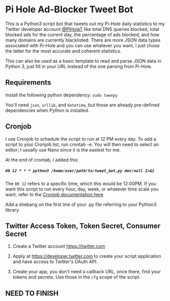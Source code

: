 # Pi Hole Ad-Blocker Tweet Bot

This is a Python3 script bot that tweets out my Pi-Hole daily statistics to my Twitter developer account [@PIHoleT](https://twitter.com/piholet) like total DNS queries blocked, total blocked ads for the current day, the percentage of ads blocked, and how many domains are currently blacklisted. There are more JSON data types associated with Pi-Hole and you can use whatever you want, I just chose the latter for the most accurate and coherent statistics.

This can also be used as a basic template to read and parse JSON data in Python 3, just fill in your URL instead of the one parsing from Pi-Hole.

## Requirements

Install the following python dependency:
`sudo tweepy`


You'll need `json`, `urllib`, and `datetime`, but those are already pre-defined dependencies when Python is installed.

## Cronjob

I use Cronjob to schedule the script to run at 12 PM every day.
To add a script to your Cronjob list, run crontab -e. You will then need to select an editor; I usually use Nano since it is the easiest for me.

At the end of crontab, I added this:

##### `00 12 * * * python3 /home/user/path/to/tweet_bot.py dev/null 2>&1`

The `00 12` refers to a specific time, which this would be 12:00PM. If you want this script to run every hour, day, week, or whatever time scale you want, refer to the [Cronjob documentation here](https://help.ubuntu.com/community/CronHowto)

Add a shebang on the first line of your .py file referring to your Python3 library.

## Twitter Access Token, Token Secret, Consumer Secret
1. Create a Twitter account https://twitter.com

2. Apply at https://developer.twitter.com to create your script application and have access to Twitter's OAuth API.

3. Create your app, you don't need a callback URL, once there, find your tokens and secrets. Use those in the `cfg` scope of the script.

## NEED TO FINISH
